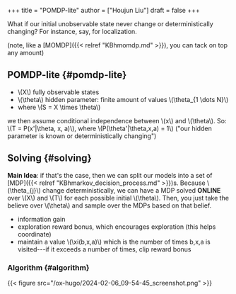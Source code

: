 +++
title = "POMDP-lite"
author = ["Houjun Liu"]
draft = false
+++

What if our initial unobservable state never change or deterministically changing? For instance, say, for localization.

(note, like a [MOMDP]({{< relref "KBhmomdp.md" >}}), you can tack on top any amount)


## POMDP-lite {#pomdp-lite}

-   \\(X\\) fully observable states
-   \\(\theta\\) hidden parameter: finite amount of values \\(\theta\_{1 \dots N}\\)
-   where \\(S = X \times \theta\\)

we then assume conditional independence between \\(x\\) and \\(\theta\\). So: \\(T = P(x'|\theta, x, a)\\), where \\(P(\theta'|\theta,x,a) = 1\\) ("our hidden parameter is known or deterministically changing")


## Solving {#solving}

****Main Idea****: if that's the case, then we can split our models into a set of [MDP]({{< relref "KBhmarkov_decision_process.md" >}})s. Because \\(\theta\_{j}\\) change deterministically, we can have a MDP solved **ONLINE** over \\(X\\) and \\(T\\) for each possible initial \\(\theta\\). Then, you just take the believe over \\(\theta\\) and sample over the MDPs based on that belief.

-   information gain
-   exploration reward bonus, which encourages exploration (this helps coordinate)
-   maintain a value \\(\xi(b,x,a)\\) which is the number of times b,x,a is visited---if it exceeds a number of times, clip reward bonus


### Algorithm {#algorithm}

{{< figure src="/ox-hugo/2024-02-06_09-54-45_screenshot.png" >}}
